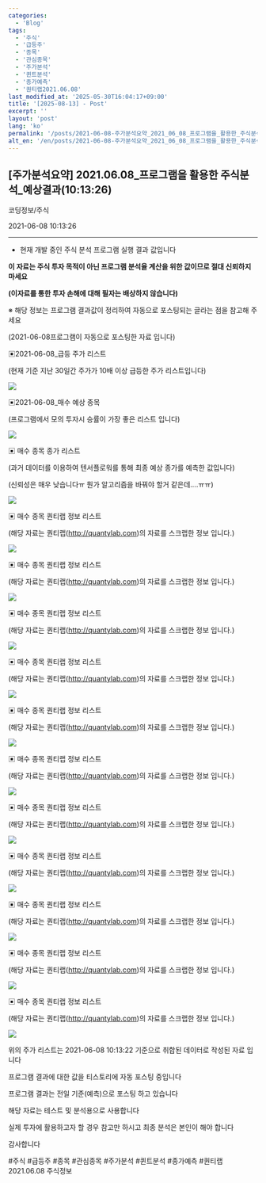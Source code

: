 ```yaml
---
categories:
  - 'Blog'
tags:
  - '주식'
  - '급등주'
  - '종목'
  - '관심종목'
  - '주가분석'
  - '퀸트분석'
  - '종가예측'
  - '퀀티랩2021.06.08'
last_modified_at: '2025-05-30T16:04:17+09:00'
title: '[2025-08-13] - Post'
excerpt: ''
layout: 'post'
lang: 'ko'
permalink: '/posts/2021-06-08-주가분석요약_2021_06_08_프로그램을_활용한_주식분석_예상결과_10_13_26/'
alt_en: '/en/posts/2021-06-08-주가분석요약_2021_06_08_프로그램을_활용한_주식분석_예상결과_10_13_26/'
---
```


## [주가분석요약] 2021.06.08_프로그램을 활용한 주식분석_예상결과(10:13:26)

코딩정보/주식

2021-06-08 10:13:26

* * *

* 현재 개발 중인 주식 분석 프로그램 실행 결과 값입니다

**이 자료는 주식 투자 목적이 아닌 프로그램 분석율 계산을 위한 값이므로 절대 신뢰하지 마세요**

**(이자료를 통한 투자 손해에 대해 필자는 배상하지 않습니다)**

※ 해당 정보는 프로그램 결과값이 정리하여 자동으로 포스팅되는 글라는 점을 참고해 주세요

(2021-06-08프로그램이 자동으로 포스팅한 자료 입니다)

▣2021-06-08_급등 주가 리스트

(현재 기준 지난 30일간 주가가 10배 이상 급등한 주가 리스트입니다)

![](/assets/images/주가분석요약_2021_06_08_프로그램을_활용한_주식분석_예상결과_10_13_26/skyloket_list.png)

▣2021-06-08_매수 예상 종목

(프로그램에서 모의 투자시 승률이 가장 좋은 리스트 입니다)

![](/assets/images/주가분석요약_2021_06_08_프로그램을_활용한_주식분석_예상결과_10_13_26/buy_list.png)

▣ 매수 종목 종가 리스트

(과거 데이터를 이용하여 텐서플로워를 통해 최종 예상 종가를 예측한 값입니다)

(신뢰성은 매우 낮습니다ㅠ 뭔가 알고리즘을 바꿔야 할거 같은데....ㅠㅠ)

![](/assets/images/주가분석요약_2021_06_08_프로그램을_활용한_주식분석_예상결과_10_13_26/stockclose_list.png)

▣ 매수 종목 퀀티랩 정보 리스트

(해당 자료는 퀀티랩(http://quantylab.com)의 자료를 스크랩한 정보 입니다.)

![](/assets/images/주가분석요약_2021_06_08_프로그램을_활용한_주식분석_예상결과_10_13_26/003720.png)

▣ 매수 종목 퀀티랩 정보 리스트

(해당 자료는 퀀티랩(http://quantylab.com)의 자료를 스크랩한 정보 입니다.)

![](/assets/images/주가분석요약_2021_06_08_프로그램을_활용한_주식분석_예상결과_10_13_26/085910.png)

▣ 매수 종목 퀀티랩 정보 리스트

(해당 자료는 퀀티랩(http://quantylab.com)의 자료를 스크랩한 정보 입니다.)

![](/assets/images/주가분석요약_2021_06_08_프로그램을_활용한_주식분석_예상결과_10_13_26/012340.png)

▣ 매수 종목 퀀티랩 정보 리스트

(해당 자료는 퀀티랩(http://quantylab.com)의 자료를 스크랩한 정보 입니다.)

![](/assets/images/주가분석요약_2021_06_08_프로그램을_활용한_주식분석_예상결과_10_13_26/234920.png)

▣ 매수 종목 퀀티랩 정보 리스트

(해당 자료는 퀀티랩(http://quantylab.com)의 자료를 스크랩한 정보 입니다.)

![](/assets/images/주가분석요약_2021_06_08_프로그램을_활용한_주식분석_예상결과_10_13_26/119850.png)

▣ 매수 종목 퀀티랩 정보 리스트

(해당 자료는 퀀티랩(http://quantylab.com)의 자료를 스크랩한 정보 입니다.)

![](/assets/images/주가분석요약_2021_06_08_프로그램을_활용한_주식분석_예상결과_10_13_26/053590.png)

▣ 매수 종목 퀀티랩 정보 리스트

(해당 자료는 퀀티랩(http://quantylab.com)의 자료를 스크랩한 정보 입니다.)

![](/assets/images/주가분석요약_2021_06_08_프로그램을_활용한_주식분석_예상결과_10_13_26/270210.png)

▣ 매수 종목 퀀티랩 정보 리스트

(해당 자료는 퀀티랩(http://quantylab.com)의 자료를 스크랩한 정보 입니다.)

![](/assets/images/주가분석요약_2021_06_08_프로그램을_활용한_주식분석_예상결과_10_13_26/015590.png)

▣ 매수 종목 퀀티랩 정보 리스트

(해당 자료는 퀀티랩(http://quantylab.com)의 자료를 스크랩한 정보 입니다.)

![](/assets/images/주가분석요약_2021_06_08_프로그램을_활용한_주식분석_예상결과_10_13_26/010100.png)

▣ 매수 종목 퀀티랩 정보 리스트

(해당 자료는 퀀티랩(http://quantylab.com)의 자료를 스크랩한 정보 입니다.)

![](/assets/images/주가분석요약_2021_06_08_프로그램을_활용한_주식분석_예상결과_10_13_26/096350.png)

▣ 매수 종목 퀀티랩 정보 리스트

(해당 자료는 퀀티랩(http://quantylab.com)의 자료를 스크랩한 정보 입니다.)

![](/assets/images/주가분석요약_2021_06_08_프로그램을_활용한_주식분석_예상결과_10_13_26/002290.png)

위의 주가 리스트는 2021-06-08 10:13:22 기준으로 취합된 데이터로 작성된 자료 입니다

프로그램 결과에 대한 값을 티스토리에 자동 포스팅 중입니다

프로그램 결과는 전일 기준(예측)으로 포스팅 하고 있습니다

해당 자료는 테스트 및 분석용으로 사용합니다

실제 투자에 활용하고자 할 경우 참고만 하시고 최종 분석은 본인이 해야 합니다

감사합니다

  

#주식 #급등주 #종목 #관심종목 #주가분석 #퀸트분석 #종가예측 #퀀티랩2021.06.08 주식정보

